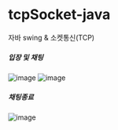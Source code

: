 # tcpSocket-java
 
자바 swing & 소켓통신(TCP)

##### 입장 및 채팅
![image](https://github.com/akdlcnd0994/tcpSocket-java/assets/28687142/423111e5-9628-455c-9a59-e0a3e26d9e99)
![image](https://github.com/akdlcnd0994/tcpSocket-java/assets/28687142/5a6e3eb9-2bd7-4bde-aecc-286ca0be2901)

##### 채팅종료
![image](https://github.com/akdlcnd0994/tcpSocket-java/assets/28687142/428d9608-a000-4f38-873b-3c8d858cdee8)
